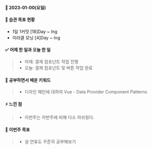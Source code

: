 #### 📆 2023-01-00(요일)

#### 🐎 습관 목표 현황

-   1일 1커밋 [18]Day ~ Ing
-   미라클 모닝 [4]Day ~ Ing

#### ✅ 어제 한 일과 오늘 한 일 
> - 어제: 결제 컴포넌트 작업 진행  
> - 오늘: 결제 컴포넌트 및 버튼 작업 완료

#### 🤔 공부하면서 배운 키워드

> - 디자인 패턴에 대하여
Vue - Data Provider Component Patterns

#### ⚡ 느낀 점

> - 이번주는 저번주에 비해 다소 아쉬웠다.
 
#### 🎯 이번주 목표

> - 설 연휴도 꾸준히 공부해보기
